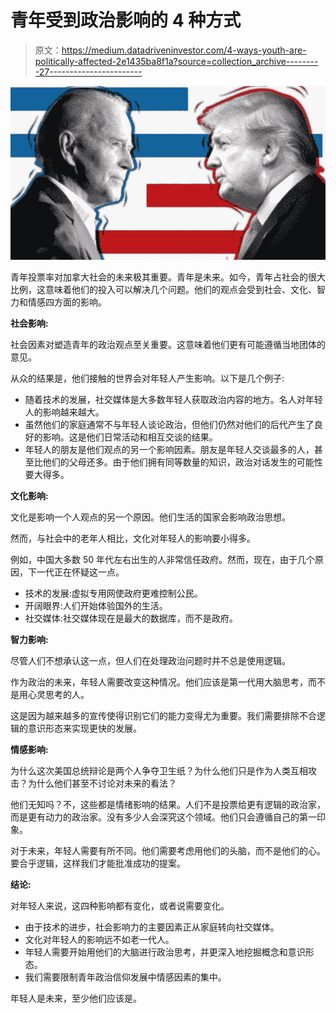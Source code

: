 # 青年受到政治影响的 4 种方式

> 原文：<https://medium.datadriveninvestor.com/4-ways-youth-are-politically-affected-2e1435ba8f1a?source=collection_archive---------27----------------------->

![](img/59cf2b20b41c3a501b28a4ae1382db4e.png)

青年投票率对加拿大社会的未来极其重要。青年是未来。如今，青年占社会的很大比例，这意味着他们的投入可以解决几个问题。他们的观点会受到社会、文化、智力和情感四方面的影响。

**社会影响:**

社会因素对塑造青年的政治观点至关重要。这意味着他们更有可能遵循当地团体的意见。

从众的结果是，他们接触的世界会对年轻人产生影响。以下是几个例子:

*   随着技术的发展，社交媒体是大多数年轻人获取政治内容的地方。名人对年轻人的影响越来越大。
*   虽然他们的家庭通常不与年轻人谈论政治，但他们仍然对他们的后代产生了良好的影响。这是他们日常活动和相互交谈的结果。
*   年轻人的朋友是他们观点的另一个影响因素。朋友是年轻人交谈最多的人，甚至比他们的父母还多。由于他们拥有同等数量的知识，政治对话发生的可能性要大得多。

**文化影响:**

文化是影响一个人观点的另一个原因。他们生活的国家会影响政治思想。

然而，与社会中的老年人相比，文化对年轻人的影响要小得多。

例如，中国大多数 50 年代左右出生的人非常信任政府。然而，现在，由于几个原因，下一代正在怀疑这一点。

*   技术的发展:虚拟专用网使政府更难控制公民。
*   开阔眼界:人们开始体验国外的生活。
*   社交媒体:社交媒体现在是最大的数据库，而不是政府。

**智力影响:**

尽管人们不想承认这一点，但人们在处理政治问题时并不总是使用逻辑。

作为政治的未来，年轻人需要改变这种情况。他们应该是第一代用大脑思考，而不是用心灵思考的人。

这是因为越来越多的宣传使得识别它们的能力变得尤为重要。我们需要排除不合逻辑的意识形态来实现更快的发展。

**情感影响:**

为什么这次美国总统辩论是两个人争夺卫生纸？为什么他们只是作为人类互相攻击？为什么他们甚至不讨论对未来的看法？

他们无知吗？不，这些都是情绪影响的结果。人们不是投票给更有逻辑的政治家，而是更有动力的政治家。没有多少人会深究这个领域。他们只会遵循自己的第一印象。

对于未来，年轻人需要有所不同。他们需要考虑用他们的头脑，而不是他们的心。要合乎逻辑，这样我们才能批准成功的提案。

**结论:**

对年轻人来说，这四种影响都有变化，或者说需要变化。

*   由于技术的进步，社会影响力的主要因素正从家庭转向社交媒体。
*   文化对年轻人的影响远不如老一代人。
*   年轻人需要开始用他们的大脑进行政治思考，并更深入地挖掘概念和意识形态。
*   我们需要限制青年政治信仰发展中情感因素的集中。

年轻人是未来，至少他们应该是。